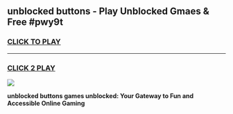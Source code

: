 
## unblocked buttons - Play Unblocked Gmaes & Free #pwy9t
<h3>
<a href="https://news.freeplayer.one?title=unblocked_buttons&ref=24F">CLICK TO PLAY</a></h3>
<hr>

<h3>
<a href="https://news.freeplayer.one?title=unblocked_buttons&ref=24F">CLICK 2 PLAY</a>
  
</h3>

<a href="https://news.freeplayer.one?title=unblocked_buttons&ref=24F/"><img src="https://clearcache.store/games.png"></a>


**unblocked buttons games unblocked: Your Gateway to Fun and Accessible Online Gaming**
